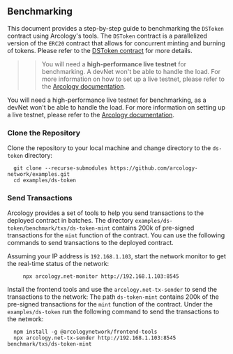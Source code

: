 ## Benchmarking
This document provides a step-by-step guide to benchmarking the `DSToken` contract using Arcology's tools. The `DSToken` contract is a parallelized version of the `ERC20` contract that allows for concurrent minting and burning of tokens. Please refer to the [DSToken contract](../README.md) for more details.

>> You will need a **high-performance live testnet** for benchmarking. A devNet won't be able to handle the load. For more information on how to set up a live testnet, please refer to the [Arcology documentation](https://doc.arcology.network/benchmarking/standalone).

You will need a high-performance live testnet for benchmarking, as a devNet won't be able to handle the load. For more information on setting up a live testnet, please refer to the [Arcology documentation](https://doc.arcology.network/benchmarking/standalone).


### Clone the Repository

Clone the repository to your local machine and change directory to the `ds-token` directory:

  ```shell
    git clone --recurse-submodules https://github.com/arcology-network/examples.git
    cd examples/ds-token
  ```

### Send Transactions   

Arcology provides a set of tools to help you send transactions to the deployed contract in batches.
The directory `examples/ds-token/benchmark/txs/ds-token-mint` contains 200k of pre-signed transactions for the `mint` function of the contract. You can use the following commands to send transactions to the deployed contract. 

Assuming your IP address is `192.168.1.103`, start the network monitor to get the real-time status of the network:

  ```shell
       npx arcology.net-monitor http://192.168.1.103:8545
  ```

Install the frontend tools and use the `arcology.net-tx-sender` to send the transactions to the network:
The path `ds-token-mint` contains 200k of the pre-signed transactions for the `mint` function of the contract.
Under the `examples/ds-token` run the following command to send the transactions to the network:

  ```shell
    npm install -g @arcologynetwork/frontend-tools
    npx arcology.net-tx-sender http://192.168.1.103:8545 benchmark/txs/ds-token-mint
  ```  
